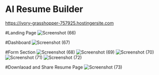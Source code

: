 # AI Resume Builder
https://ivory-grasshopper-757925.hostingersite.com



#Landing Page
![Screenshot (66)](https://github.com/user-attachments/assets/f2da7ca9-56f5-4247-9158-86af3f0c2c83)

#Dashboard
![Screenshot (67)](https://github.com/user-attachments/assets/8d6d96d6-6f37-4cd3-b1d8-4abc8c036042)

#Form Section
![Screenshot (68)](https://github.com/user-attachments/assets/17c3fdf5-3b0e-45c1-b571-9e5c2c114873)
![Screenshot (69)](https://github.com/user-attachments/assets/f8c3657b-c6a8-4739-9c97-966553615da2)
![Screenshot (70)](https://github.com/user-attachments/assets/3132b7c6-504b-4b15-95eb-f0d32405b13e)
![Screenshot (71)](https://github.com/user-attachments/assets/a570f7d5-2d12-4abd-96fb-fb20fc216fc2)
![Screenshot (72)](https://github.com/user-attachments/assets/78e01a33-a6be-4984-887d-b30f3cc08397)

#Downlaoad and Share Resume Page
![Screenshot (73)](https://github.com/user-attachments/assets/13613b95-976a-4606-95b7-62baaa68c1bf)

